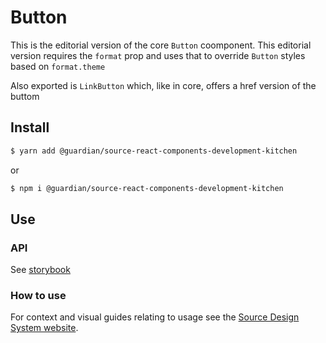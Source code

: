 # Button

This is the editorial version of the core `Button` coomponent. This editorial version
requires the `format` prop and uses that to override `Button` styles based on
`format.theme`

Also exported is `LinkButton` which, like in core, offers a href version of the buttom

## Install

```sh
$ yarn add @guardian/source-react-components-development-kitchen
```

or

```sh
$ npm i @guardian/source-react-components-development-kitchen
```

## Use

### API

See [storybook](https://guardian.github.io/source/?path=/docs/kitchen-source-react-components-development-kitchen-button--playground)

### How to use

For context and visual guides relating to usage see the [Source Design System website](https://theguardian.design/2a1e5182b/p/435225-button).
